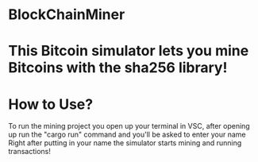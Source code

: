 # BlockChainMiner

This Bitcoin simulator lets you mine Bitcoins with the sha256 library!
===========================================================================



# How to Use?

To run the mining project you open up your terminal in VSC, after opening up run the "cargo run" command and you'll be asked to enter your name
Right after putting in your name the simulator starts mining and running transactions!
